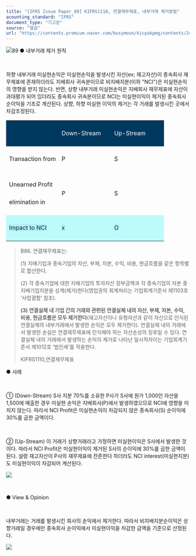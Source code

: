 ```yaml
---
title: "[IFRS Issue Paper_89] KIFRS1110, 연결재무제표, 내부거래 제거방법"
acounting_standard: "IFRS"
document_type: "기고문"
source: "엘곰"
url: "https://contents.premium.naver.com/busymoon/kicpakpmg/contents/240502171519444kg"
---
```

![](https://n2.news.naver.com/l.gif?type=content)89 ● 내부거래 제거 원칙

​

하향 내부거래 미실현손익은 미실현손익을 발생시킨 자산(ex; 재고자산)이 종속회사 재무제표에 존재하더라도 지배회사 귀속분이므로 비지배지분(이하 "NCI")은 미실현손익의 영향을 받지 않는다. 반면, 상향 내부거래 미실현손익은 지배회사 재무제표에 자산이 과대평가 되어 있더라도 종속회사 귀속분이므로 NCI는 미실현이익이 제거된 종속회사 순이익을 기초로 계산된다. 상향, 하향 미실현 이익의 제거는 각 거래를 발생시킨 곳에서 차감조정된다.

<table style=""><tbody><tr><td colspan="1" rowspan="1" style="width: 33.33%; height: 43.0px;  background-color: #003960;"><div><p style="line-height:2.0;"><span style="color:#ffffff;">​</span></p></div></td><td colspan="1" rowspan="1" style="width: 33.33%; height: 43.0px;  background-color: #003960;"><div><p style="line-height:2.0;"><span style="color:#ffffff;">Down-Stream</span></p></div></td><td colspan="1" rowspan="1" style="width: 33.34%; height: 43.0px;  background-color: #003960;"><div><p style="line-height:2.0;"><span style="color:#ffffff;">Up-Stream</span></p></div></td></tr><tr><td colspan="1" rowspan="1" style="width: 33.33%; height: 43.0px;  "><div><p style="line-height:2.0;"><span style="">Transaction from</span></p></div></td><td colspan="1" rowspan="1" style="width: 33.33%; height: 43.0px;  "><div><p style="line-height:2.0;"><span style="">P</span></p></div></td><td colspan="1" rowspan="1" style="width: 33.34%; height: 43.0px;  "><div><p style="line-height:2.0;"><span style="">S</span></p></div></td></tr><tr><td colspan="1" rowspan="1" style="width: 33.33%; height: 21.5px;  "><div><p style="line-height:2.0;"><span style="">Unearned Profit</span></p></div><div><p style="line-height:2.0;"><span style="">elimination in</span></p></div></td><td colspan="1" rowspan="1" style="width: 33.33%; height: 21.5px;  "><div><p style="line-height:2.0;"><span style="">P</span></p></div></td><td colspan="1" rowspan="1" style="width: 33.34%; height: 21.5px;  "><div><p style="line-height:2.0;"><span style="">S</span></p></div></td></tr><tr><td colspan="1" rowspan="1" style="width: 33.33%; height: 21.5px;  background-color: #bdfbfa;"><div><p style="line-height:2.0;"><span style="background-color:#b0f1ff;">Impact to NCI</span></p></div></td><td colspan="1" rowspan="1" style="width: 33.33%; height: 21.5px;  background-color: #bdfbfa;"><div><p style="line-height:2.0;"><span style="background-color:#b0f1ff;">x</span></p></div></td><td colspan="1" rowspan="1" style="width: 33.34%; height: 21.5px;  background-color: #bdfbfa;"><div><p style="line-height:2.0;"><span style="background-color:#b0f1ff;">O</span></p></div></td></tr></tbody></table>

> B86. 연결재무제표는:
> 
> (1) 지배기업과 종속기업의 자산, 부채, 자본, 수익, 비용, 현금흐름을 같은 항목별로 합산한다.
> 
> (2) 각 종속기업에 대한 지배기업의 투자자산 장부금액과 각 종속기업의 자본 중 지배기업지분을 상계(제거)한다(영업권의 회계처리는 기업회계기준서 제1103호 ‘사업결합’ 참조).
> 
> **(3) 연결실체 내 기업 간의 거래와 관련된 연결실체 내의 자산, 부채, 자본, 수익, 비용, 현금흐름은 모두 제거한다**(재고자산이나 유형자산과 같이 자산으로 인식된 연결실체의 내부거래에서 발생한 손익은 모두 제거한다). 연결실체 내의 거래에서 발생한 손실은 연결재무제표에 인식해야 하는 자산손상의 징후일 수 있다. 연결실체 내의 거래에서 발생하는 손익의 제거로 나타난 일시적차이는 기업회계기준서 제1012호 ‘법인세’를 적용한다.
> 
> KIFRS1110,연결재무제표

● 사례

​

① (Down-Stream) S사 지분 70%를 소유한 P사가 S사에 원가 1,000인 자산을 1,500에 매출한 경우 미실현 손익은 지배회사(P)에서 발생하였으므로 NCI에 영향을 미치지 않는다. 따라서 NCI Profit은 미실현손익이 차감되지 않은 종속회사(S) 순이익에 30%를 곱한 금액이다.

​

② (Up-Stream) 이 거래가 상향거래라고 가정하면 미실현이익은 S사에서 발생한 것이다. 따라서 NCI Profit은 미실현이익이 제거된 S사의 순이익에 30%를 곱한 금액이 된다. 설령 재고자산이 P사의 재무제표에 잔존한다 하더라도 NCI interest(미실현지분)도 미실현이익이 차감되어 계산된다.

![](https://dthumb-phinf.pstatic.net/dthumb?src=%22https://postfiles.pstatic.net/MjAyNDAzMDdfNzQg/MDAxNzA5NzkwMTI2MDM5.xnPwVkY66l-3PMnH97wQ73FshvyNus2D_496DPpOGj0g.S7IvKOyctA8ngNO_z-9zpbfUYIRjEYHeUG6w3JUXMO0g.PNG/image.png?type=w773%22&service=scs&type=w800)

​

● View & Opinion

​

내부거래는 거래를 발생시킨 회사의 손익에서 제거한다. 따라서 비지배지분순이익은 상향거래일 경우에만 종속회사 순이익에서 미실현이익을 차감한 금액을 기준으로 산정된다.

[![](https://dthumb-phinf.pstatic.net/dthumb?src=%22https://storep-phinf.pstatic.net/cafe_004/original_21.png?type=p100_100%22&service=scs&type=w800)](https://contents.premium.naver.com/busymoon/kicpakpmg/contents/#)

​